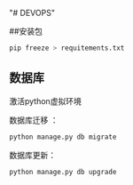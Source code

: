 "# DEVOPS" 


##安装包
```bash
pip freeze > requitements.txt
```


## 数据库

激活python虚拟环境

数据库迁移 ：
```bash
python manage.py db migrate
```

数据库更新：
```bash
python manage.py db upgrade
```
